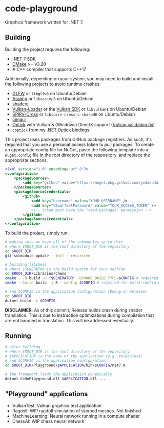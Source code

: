 # code-playground

Graphics framework written for .NET 7.

## Building

Building the project requires the following:
- [.NET 7 SDK](https://dotnet.microsoft.com/en-us/download/dotnet/7.0)
- [CMake](https://cmake.org) >= v3.20
- A C++ compiler that supports C++17

Additionally, depending on your system, you may need to build and install the following projects to avoid runtime crashes:
- [GLFW](https://github.com/glfw/glfw) or `libglfw3` on Ubuntu/Debian
- [Assimp](https://github.com/assimp/assimp) or `libassimp5` on Ubuntu/Debian
- [shaderc](https://github.com/google/shaderc)
- [Vulkan-Loader](https://github.com/KhronosGroup/Vulkan-Loader) or the [Vulkan SDK](https://vulkan.lunarg.com/) or `libvulkan1` on Ubuntu/Debian
- [SPIRV-Cross](https://github.com/KhronosGroup/SPIRV-Cross) or `libspirv-cross-c-shared0` on Ubuntu/Debian
- [cimgui](https://github.com/cimgui/cimgui)
- [Optick](https://github.com/bombomby/optick) with Vulkan & (Windows) DirectX support ([Vulkan validation fix](https://github.com/qbojj/optick/tree/fix-vulkan))
- `coptick` from my [.NET Optick bindings](https://github.com/yodasoda1219/Optick.NET)

This project uses packages from GitHub package registries. As such, it's required that you use a personal access token to pull packages. To create an appropriate config file for NuGet, paste the following template into a `nuget.config` file in the root directory of the respository, and replace the appropriate sections:
```xml
<?xml version="1.0" encoding="utf-8"?>
<configuration>
    <packageSources>
        <add key="github" value="https://nuget.pkg.github.com/yodasoda1219/index.json" />
    </packageSources>
    <packageSourceCredentials>
        <github>
            <add key="Username" value="YOUR_USERNAME" />
            <add key="ClearTextPassword" value="YOUR_ACCESS_TOKEN" />
            <!-- token must have the "read:packages" permission -->
        </github>
    </packageSourceCredentials>
</configuration>
```

To build the project, simply run:
```bash
# making sure we have all of the submodules up to date
# where $ROOT_DIR is the root directory of the repository
cd $ROOT_DIR
git submodule update --init --recursive

# building libchess
# where $GENERATOR is the build system for your machine
cd $ROOT_DIR/Libraries/chess
cmake . -B build -G "$GENERATOR" -DCMAKE_BUILD_TYPE=$CONFIG # required for single-config generators
cmake --build build -j 8 --config $CONFIG # required for multi-config generators

# and $CONFIG is the application configuration (Debug or Release)
cd $ROOT_DIR
dotnet build -c $CONFIG
```

**DISCLAIMER**: As of this commit, Release builds crash during shader translation. This is due to instruction optimizations during compilation that are not handled in translation. This will be addressed eventually.

## Running

```bash
# after building
# where $ROOT_DIR is the root directory of the repository
# $APPLICATION is the name of the application (e.g. VulkanTest)
# and $CONFIG is the application configuration
cd $ROOT_DIR/Playground/$APPLICATION/bin/$CONFIG/net7.0

# the framework loads the application dynamically
dotnet CodePlayground.dll $APPLICATION.dll ...
```

## "Playground" applications

- VulkanTest: Vulkan graphics test application
- Ragdoll: WIP ragdoll simulation of skinned meshes. Not finished
- MachineLearning: Neural network running in a compute shader
- ChessAI: WIP chess neural network